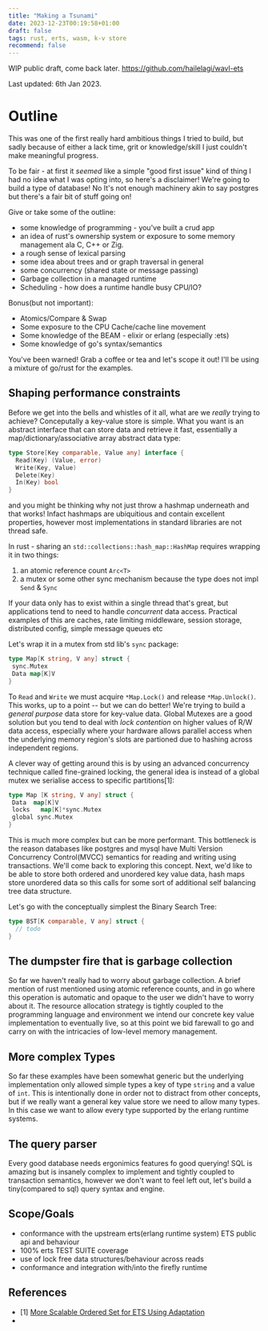 ```yaml
---
title: "Making a Tsunami"
date: 2023-12-23T00:19:58+01:00
draft: false
tags: rust, erts, wasm, k-v store
recommend: false
---
```


WIP public draft, come back later. <https://github.com/hailelagi/wavl-ets>

Last updated: 6th Jan 2023.

# Outline

This was one of the first really hard ambitious things I tried to build, but sadly because of
either a lack time, grit or knowledge/skill I just couldn't make meaningful progress.

To be fair - at first it _seemed_ like a simple "good first issue" kind of thing I had no idea what I was opting into, so here's a disclaimer!
We're going to build a type of database! No It's not enough machinery akin to say postgres but there's a fair bit of stuff going on!

Give or take some of the outline:

- some knowledge of programming - you've built a crud app
- an idea of rust's ownership system or exposure to some memory management ala C, C++ or Zig.
- a rough sense of lexical parsing
- some idea about trees and or graph traversal in general
- some concurrency (shared state or message passing)
- Garbage collection in a managed runtime
- Scheduling - how does a runtime handle busy CPU/IO?

Bonus(but not important):

- Atomics/Compare & Swap
- Some exposure to the CPU Cache/cache line movement
- Some knowledge of the BEAM - elixir or erlang (especially :ets)
- Some knowledge of go's syntax/semantics

You've been warned! Grab a coffee or tea and let's scope it out! I'll be using a mixture of go/rust for the examples.

## Shaping performance constraints

Before we get into the bells and whistles of it all, what are we _really_ trying to achieve? Conceputally a key-value store is simple.
What you want is an abstract interface that can store data and retrieve it fast, essentially a map/dictionary/associative array abstract data type:

```go
type Store[Key comparable, Value any] interface {
  Read(Key) (Value, error)
  Write(Key, Value)
  Delete(Key)
  In(Key) bool
}
```

and you might be thinking why not just throw a hashmap underneath and that works! Infact hashmaps are ubiquitious and contain excellent
properties, however most implementations in standard libraries are not thread safe.

In rust - sharing an `std::collections::hash_map::HashMap` requires wrapping it in two things:

1. an atomic reference count `Arc<T>`
2. a mutex or some other sync mechanism because the type does not impl `Send` & `Sync`

If your data only has to exist within a single thread that's great, but applications tend to need to handle _concurrent_ data access.
Practical examples of this are caches, rate limiting middleware, session storage, distributed config, simple message queues etc

Let's wrap it in a mutex from std lib's `sync` package:

```go
type Map[K string, V any] struct {
 sync.Mutex
 Data map[K]V
}
```

To `Read` and `Write` we must acquire `*Map.Lock()` and release `*Map.Unlock()`. This works, up to a point --
but we can do better! We're trying to build a _general purpose_ data store for
key-value data. Global Mutexes are a good solution but you tend to deal with _lock contention_ on higher values of R/W data access,
especially where your hardware allows parallel access when the underlying memory region's slots are partioned due to hashing across independent regions.

A clever way of getting around this is by using an advanced concurrency technique called fine-grained locking, the general idea is instead of a global mutex
we serialise access to specific partitions[1]:

```go
type Map [K string, V any] struct {
 Data  map[K]V
 locks   map[K]*sync.Mutex
 global sync.Mutex
}
```

This is much more complex but can be more performant. This bottleneck is the reason databases like postgres and mysql have Multi Version Concurrency Control(MVCC)
semantics for reading and writing using transactions. We'll come back to exploring this concept. Next, we'd like to be able to store both ordered and unordered key
value data, hash maps store unordered data so this calls for some sort of additional self balancing tree data structure.

Let's go with the conceptually simplest the Binary Search Tree:

```go
type BST[K comparable, V any] struct {
  // todo
}
```

## The dumpster fire that is garbage collection

So far we haven't really had to worry about garbage collection. A brief mention of rust mentioned using atomic reference counts, and in go where this operation
is automatic and opaque to the user we didn't have to worry about it. The resource allocation strategy is tightly coupled to the programming language and environment
we intend our concrete key value implementation to eventually live, so at this point we bid farewall to go and carry on with the intricacies of
low-level memory management.

## More complex Types

So far these examples have been somewhat generic but the underlying implementation only allowed simple types a key of type `string` and a value of `int`.
This is intentionally done in order not to distract from other concepts, but if we really want a general key value store we need to allow many types.
In this case we want to allow every type supported by the erlang runtime systems.

## The query parser

Every good database needs ergonimics features fo good querying! SQL is amazing but is insanely complex to implement and tightly coupled to transaction semantics,
however we don't want to feel left out, let's build a tiny(compared to sql) query syntax and engine.

## Scope/Goals

- conformance with the upstream erts(erlang runtime system) ETS public api and behaviour
- 100% erts TEST SUITE coverage
- use of lock free data structures/behaviour across reads
- conformance and integration with/into the firefly runtime

## References

- [1] [More Scalable Ordered Set for ETS Using Adaptation](https://doi.org/10.1145/2633448.2633455)
-
